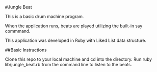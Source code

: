 #Jungle Beat

This is a basic drum machine program.

When the application runs, beats are played utilizing the built-in say commmand.

This application was developed in Ruby with Liked List data structure. 

##Basic Instructions

Clone this repo to your local machine and cd into the directory.
Run ruby lib/jungle_beat.rb from the command line to listen to the beats.
